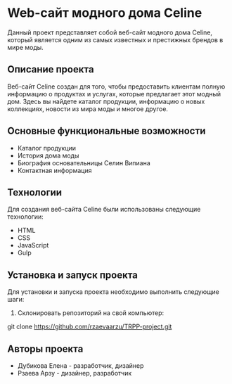 # Web-сайт модного дома Celine

Данный проект представляет собой веб-сайт модного дома Celine, который является одним из самых известных и престижных брендов в мире моды.

## Описание проекта

Веб-сайт Celine создан для того, чтобы предоставить клиентам полную информацию о продуктах и услугах, которые предлагает этот модный дом. Здесь вы найдете каталог продукции, информацию о новых коллекциях, новости из мира моды и многое другое.

## Основные функциональные возможности

- Каталог продукции
- История дома моды
- Биография основательницы Селин Випиана
- Контактная информация

## Технологии

Для создания веб-сайта Celine были использованы следующие технологии:

- HTML
- CSS
- JavaScript
- Gulp

## Установка и запуск проекта

Для установки и запуска проекта необходимо выполнить следующие шаги:

1. Склонировать репозиторий на свой компьютер:

git clone https://github.com/rzaevaarzu/TRPP-project.git



## Авторы проекта

- Дубикова Елена - разработчик, дизайнер
- Рзаева Арзу - дизайнер, разработчик
